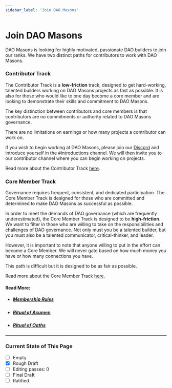 ```yaml
---
sidebar_label: 'Join DAO Masons'
---
```


# Join DAO Masons

DAO Masons is looking for highly motivated, passionate DAO builders to join our ranks. We have two distinct paths for contributors to work with DAO Masons.

### Contributor Track

The Contributor Track is a **low-friction** track, designed to get hard-working, talented builders working on DAO Masons projects as fast as possible. It is also for those who would like to one day become a core member and are looking to demonstrate their skills and commitment to DAO Masons.

The key distinction between contributors and core members is that contributors are no commitments or authority related to DAO Masons governance.

There are no limitations on earnings or how many projects a contributor can work on.

If you wish to begin working at DAO Masons, please join our [Discord](https://discord.gg/zQYhrUB5Hj) and introduce yourself in the #introductions channel. We will then invite you to our contributor channel where you can begin working on projects.

Read more about the Contributor Track [here](/Rules/membership-rules#contributor).

### Core Member Track

Governance requires frequent, consistent, and dedicated participation. The Core Member Track is designed for those who are committed and determined to make DAO Masons as successful as possible.

In order to meet the demands of DAO governance (which are frequently underestimated), the Core Member Track is designed to be **high-friction**. We want to filter in those who are willing to take on the responsibilities and challenges of DAO governance. Not only must you be a talented builder, but you must also be a talented communicator, critical-thinker, and leader.

However, it is important to note that anyone willing to put in the effort can become a Core Member. We will never gate based on how much money you have or how many connections you have.

This path is difficult but it is designed to be as fair as possible.

Read more about the Core Member Track [here](/Rules/membership-rules#core-member).

#### Read More:

- ##### [Membership Rules](/Rules/membership-rules)
- ##### [Ritual of Acumen](/Rituals/ritual-of-acumen)
- ##### [Ritual of Oaths](/Rituals/ritual-of-oaths)


---

### Current State of This Page

- [ ] Empty
- [x] Rough Draft
- [ ] Editing passes: 0
- [ ] Final Draft
- [ ] Ratified
